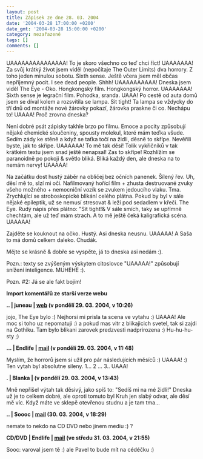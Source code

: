```yaml
---
layout: post
title: Zápisek ze dne 28. 03. 2004
date: '2004-03-28 17:00:00 +0200'
date_gmt: '2004-03-28 15:00:00 +0200'
category: nezařazené
tags: []
comments: []
---
```

<p>UAAAAAAAAAAAAAAA! To je skoro všechno co teď chci říct! UAAAAAAA! Za svůj krátký  život jsem viděl (nepočítaje The Outer Limits) dva horrory. Z toho jeden minulou  sobotu. Sixth sense. Ještě včera jsem měl občas nepříjemný pocit. I see dead people. Shhh!  UAAAAAAAAAA! Dneska jsem viděl The Eye - Oko. Hongkongský film. Hongkongský horror. UAAAAAAA!  Sixth sense je legrační film. Pohodka, sranda. UAAA! Po cestě od auta domů jsem  se díval kolem a rozsvítila se lampa. Sit tight! Ta lampa se vždycky do tří dnů  od montáže nové žárovky pokazí, žárovka praskne či co. Nechápu to! UAAAA! Proč zrovna  dneska?</p>
<p>Není dobré psát zápisky takhle brzo po filmu. Emoce a pocity způsobují nějaké  chemické sloučeniny, spousty molekul, které mám teďka všude. Sedím zády ke stěně a když  se taťka točí na židli, děsně to skřípe. Nevěřili byste, jak to skřípe. UAAAAAA!  To mě tak děsí! Tolik vykřičníků v tak krátkém textu jsem snad ještě nenapsal!  Zas to skřípe! Rozhlížím se paranoidně po pokoji &amp; světlo bliká. Bliká každý den,  ale dneska na to nemám nervy! UAAAAA!</p>
<p>Na začátku dost hustý záběr na obličej bez očních panenek. Šílený řev. Uh, děsí mě  to, slzí mi oči. Nafilmovaný hořící film + zhusta destruované zvuky všeho možného +  nemocniční vozík se zvukem jedoucího vlaku. Tma. Zrychlující se stroboskopické blikání  celého plátna. Pokud by byl v sále nějaké epileptik, už se nemusí stresovat &amp;  leží pod sedadlem v křeči. The Eye. Rudý nápis přes plátno: &quot;Sit tight!&amp;  V sále smích, taky se upřímně chechtám, ale už teď mám strach. A to mě ještě  čeká kaligrafická scéna. UAAAAA!</p>
<p>Zajděte se kouknout na očko. Hustý. Asi dneska neusnu. UAAAAA! A Saša to má domů  celkem daleko. Chudák.</p>
<p>Mějte se krásně &amp; dobře se vyspěte, já to dneska asi nedám :).</p>
<p>Pozn.: texty se zvýšeným výskytem citoslovce &quot;UAAAAA!&quot; způsobují snížení  inteligence. MUHEHE :).</p>
<p>Pozn. #2: Já se ale fakt bojím!</p>
<div class="import-komentaru">
<p><strong>Import komentářů ze starší verze webu</strong></p>
<div class="comment">
<p style="font-weight:bold"><span class="compredmet">..</span> | <span class="comname">juneau</span> |  <a href="http://juneau.wz.cz">web</a> (v&nbsp;pondělí&nbsp;29.&nbsp;03.&nbsp;2004,&nbsp;v&nbsp;10:26)</p>
<p>jojo, The Eye bylo :) Nejhorsi mi prisla ta scena ve vytahu :) UAAAA! Ale moc si toho uz nepomatuji :) a pokud mas vitr z blikajicich svetel, tak si zajdi na Gothiku. Tam bylo blikani zarovek predzvesti nadprirozena :) Hu-hu-hu-sty ;) </p>
</div>
<div class="comment">
<p style="font-weight:bold"><span class="compredmet">...</span> | <span class="comname">Endlife</span> |  <a href="mailto:jan.martinek@post.cz">mail</a> (v&nbsp;pondělí&nbsp;29.&nbsp;03.&nbsp;2004,&nbsp;v&nbsp;11:48)</p>
<p>Myslím, že horrorů jsem si užil pro pár následujících měsíců :) UAAAA! :) Ten vytah byl absolutne sileny. 1... 2 ... 3.. UAAA! </p>
</div>
<div class="comment">
<p style="font-weight:bold"><span class="compredmet">.</span> | <span class="comname">Blanka</span> | (v&nbsp;pondělí&nbsp;29.&nbsp;03.&nbsp;2004,&nbsp;v&nbsp;13:43)</p>
<p>Mně nepřišel výtah tak děsivý, jako spíš to: &quot;Sedíš mi na mé židli!&quot; Dneska už je to celkem dobré, ale oproti tomuto byl Kruh jen slabý odvar, ale děsí mě víc. Když máte ve sklepě otevřenou studnu a je tam tma... </p>
</div>
<div class="comment">
<p style="font-weight:bold"><span class="compredmet">..</span> | <span class="comname">Soooc</span> |  <a href="mailto:xsoc@post.cz">mail</a> (30.&nbsp;03.&nbsp;2004,&nbsp;v&nbsp;18:29)</p>
<p>nemate to nekdo na CD DVD nebo jinem mediu :) ? </p>
</div>
<div class="comment">
<p style="font-weight:bold"><span class="compredmet">CD/DVD</span> | <span class="comname">Endlife</span> |  <a href="mailto:jan.martinek">mail</a> (ve&nbsp;středu&nbsp;31.&nbsp;03.&nbsp;2004,&nbsp;v&nbsp;21:55)</p>
<p>Sooc: varoval jsem tě :) ale Pavel to bude mít na cédéčku :) </p>
</div>
</div>
